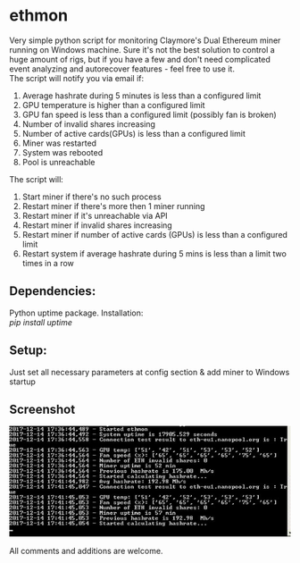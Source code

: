 # ethmon
Very simple python script for monitoring Claymore's Dual Ethereum miner running on Windows machine. Sure it's not the best solution to control a huge amount of rigs, but if you have a few and don't need complicated event analyzing and autorecover features - feel free to use it.  
The script will notify you via email if:
  1. Average hashrate during 5 minutes is less than a configured limit
  2. GPU temperature is higher than a configured limit
  3. GPU fan speed is less than a configured limit (possibly fan is broken)
  4. Number of invalid shares increasing
  5. Number of active cards(GPUs) is less than a configured limit
  6. Miner was restarted
  7. System was rebooted 
  8. Pool is unreachable
  
The script will:
  1. Start miner if there's no such process
  2. Restart miner if there's more then 1 miner running
  3. Restart miner if it's unreachable via API
  4. Restart miner if invalid shares increasing
  5. Restart miner if number of active cards (GPUs) is less than a configured limit
  6. Restart system if average hashrate during 5 mins is less than a limit two times in a row

## Dependencies:  
Python uptime package. Installation:  
    *pip install uptime*
  
## Setup:  
  Just set all necessary parameters at config section & add miner to Windows startup
  
  
## Screenshot
![Alt text](https://github.com/amravyan/ethmon/raw/master/screen.JPG "Optional Title")  

All comments and additions are welcome.
